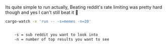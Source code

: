 Its quite simple to run actually,
Beating reddit's rate limiting was pretty hard though
and yes I can't still beat it 🤷

```bash
cargo-watch -x 'run -- -s=memes -n=20'


    -s = sub reddit you want to look into
    -n = number of top results you want to see
```

